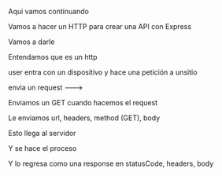 Aqui vamos continuando

Vamos a hacer un HTTP para crear una API con Express

Vamos a darle


Entendamos que es un http

user entra con un dispositivo y hace una petición a unsitio

envia un request --->

Enviamos un GET cuando hacemos el request

Le enviamos url, headers, method (GET), body

Esto llega al servidor

Y se hace el proceso

Y lo regresa como una response en statusCode, headers, body






